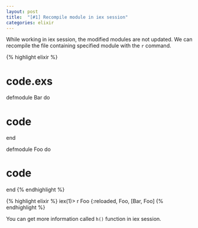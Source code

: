 ```yaml
---
layout: post
title:  "[#1] Recompile module in iex session"
categories: elixir
---
```

While working in iex session, the modified modules are not updated. We can recompile the file containing specified module with the `r` command.

{% highlight elixir %}
# code.exs
defmodule Bar do
 # code
end

defmodule Foo do
  # code
end
{% endhighlight %}

{% highlight elixir %}
iex(1)> r Foo
{:reloaded, Foo, [Bar, Foo]
{% endhighlight %}

You can get more information called `h()` function in iex session.
